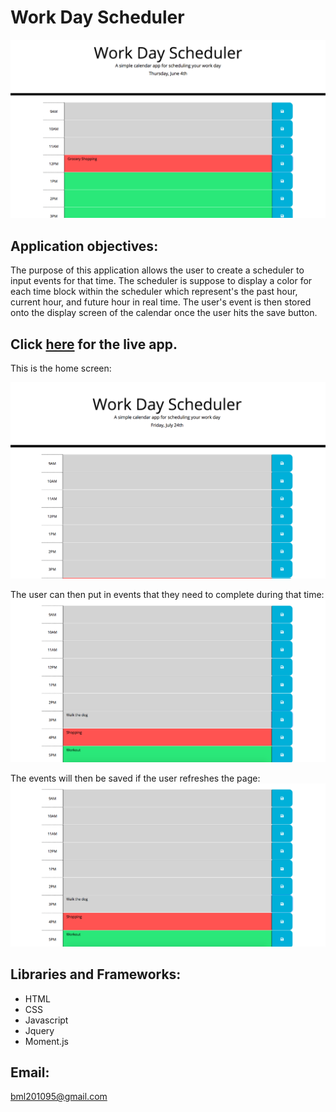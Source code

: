 # Work Day Scheduler

![](images/image.png)

## Application  objectives:

The purpose of this application allows the  user to create  a scheduler  to input events for that time. The scheduler is suppose to display a color for each time block within the scheduler which represent's the   past hour, current hour, and future hour in real time. The user's event is then stored onto the display screen of the calendar once the user hits the save button.

 ## Click [here](https://brianlevin.github.io/Work-Day-Scheduler/) for the live app. 
 
 This is the home screen:
 
 ![Home Screenshot](images/Homescreen.png)
  
  
 The user can then put in events that they need to complete during that time:
  ![Events Screenshot](images/events.png)
  
  
  The events will then be saved if the user refreshes the page:
   ![Events Screenshot Stored](images/events.png) 
   
## Libraries and Frameworks:

- HTML
- CSS
- Javascript
- Jquery
- Moment.js

## Email:

bml201095@gmail.com


